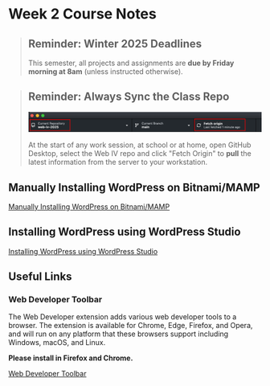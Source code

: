 # Week 2 Course Notes


<blockquote>

## Reminder: Winter 2025 Deadlines
This semester, all projects and assignments are **due by Friday morning at 8am** (unless instructed otherwise).

</blockquote>

<blockquote>

## Reminder: Always Sync the Class Repo

![GitHub Desktop: fetch origin](./week-2/img/21-fetch-origin.png)

At the start of any work session, at school or at home, open GitHub Desktop, select the Web IV repo and click "Fetch Origin" to **pull** the latest information from the server to your workstation.

</blockquote>

## Manually Installing WordPress on Bitnami/MAMP

[Manually Installing WordPress on Bitnami/MAMP](./week-2/manually-Installing-wordpress.md)

## Installing WordPress using WordPress Studio

[Installing WordPress using WordPress Studio](./week-2/installing-wordpress-studio.md)


## Useful Links

### Web Developer Toolbar

The Web Developer extension adds various web developer tools to a browser. The extension is available for Chrome, Edge, Firefox, and Opera, and will run on any platform that these browsers support including Windows, macOS, and Linux.

**Please install in Firefox and Chrome.**

[Web Developer Toolbar](https://chrispederick.com/work/web-developer/)